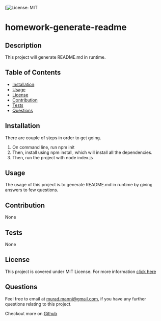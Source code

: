 
[![License: MIT](https://img.shields.io/badge/LICENSE-MIT%20License-green)
# homework-generate-readme

## Description
This project will generate README.md in runtime.
    
## Table of Contents
- [Installation](#installation)
- [Usage](#usage)
- [License](#license)
- [Contribution](#contribution)
- [Tests](#tests)
- [Questions](#questions)

## Installation  
There are couple of steps in order to get going.
1. On command line, run npm init
2. Then, install using npm install, which will install all the dependencies.
3. Then, run the project with node index.js
      
## Usage      
The usage of this project is to generate README.md in runtime by giving answers to few questions.
      
## Contribution
None

## Tests
None

## License
This project is covered under MIT License. 
            For more information [click here](https://opensource.org/licenses/MIT)
      
## Questions
Feel free to email at murad.manni@gmail.com, if you have any further questions relating to this project.

Checkout more on [Github](https://github.com/muradmanni)
    